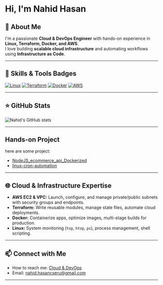 # Hi, I'm Nahid Hasan

## 🔹 About Me
I'm a passionate **Cloud & DevOps Engineer** with hands-on experience in **Linux, Terraform, Docker, and AWS**.  
I love building **scalable cloud infrastructure** and automating workflows using **Infrastructure as Code**.  

---

## 🌟 Skills & Tools Badges

[![Linux](https://img.shields.io/badge/Linux-FCC624?style=for-the-badge&logo=linux&logoColor=black)](https://www.linux.org/)
[![Terraform](https://img.shields.io/badge/Terraform-623CE4?style=for-the-badge&logo=terraform&logoColor=white)](https://www.terraform.io/)
[![Docker](https://img.shields.io/badge/Docker-2496ED?style=for-the-badge&logo=docker&logoColor=white)](https://www.docker.com/)
[![AWS](https://img.shields.io/badge/AWS-FF9900?style=for-the-badge&logo=amazon-aws&logoColor=white)](https://aws.amazon.com/)

---
## ⭐ GitHub Stats

![Nahid's GitHub stats](https://github-readme-stats.vercel.app/api?username=NahidCSERU&show_icons=true&theme=tokyonight&count_private=true&include_all_commits=true&cache_seconds=1800)

---
## Hands-on Project
here are some project:
- [NodeJS_ecommerce_api_Dockerized](https://github.com/NahidCSERU/NODEJS-ECOMMERCE-API.git)
- [linux-cron-automation](https://github.com/NahidCSERU/linux-cron-automation.git)
---
## 🌐 Cloud & Infrastructure Expertise

- **AWS EC2 & VPC:** Launch, configure, and manage private/public subnets with security groups and endpoints.  
- **Terraform:** Write reusable modules, manage state files, automate cloud deployments.  
- **Docker:** Containerize apps, optimize images, multi-stage builds for production.  
- **Linux:** System monitoring (`top`, `htop`, `ps`), process management, shell scripting.  

---

## 📫 Connect with Me

- How to reach me: [Cloud & DevOps](https://www.linkedin.com/in/nahidaws/)  
- Email: nahid.hasancseru@gmail.com
 

---

